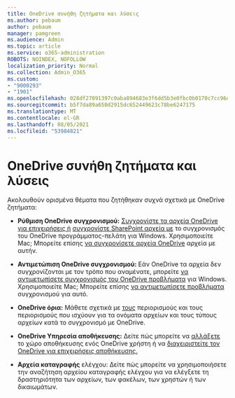 ```yaml
---
title: OneDrive συνήθη ζητήματα και λύσεις
ms.author: pebaum
author: pebaum
manager: pamgreen
ms.audience: Admin
ms.topic: article
ms.service: o365-administration
ROBOTS: NOINDEX, NOFOLLOW
localization_priority: Normal
ms.collection: Admin_O365
ms.custom:
- "9000293"
- "1901"
ms.openlocfilehash: 028df27091397c0aba894683e3f6dd5b3e0fbc0b0170c7cc96d4da423dfd3119
ms.sourcegitcommit: b5f7da89a650d2915dc652449623c78be6247175
ms.translationtype: MT
ms.contentlocale: el-GR
ms.lasthandoff: 08/05/2021
ms.locfileid: "53984821"
---
```

# <a name="onedrive-common-issues-and-resolutions"></a>OneDrive συνήθη ζητήματα και λύσεις

Ακολουθούν ορισμένα θέματα που ζητήθηκαν συχνά σχετικά με OneDrive ζητήματα:

- **Ρύθμιση OneDrive συγχρονισμού:** [Συγχρονίστε τα αρχεία OneDrive για επιχειρήσεις ή](https://go.microsoft.com/fwlink/?linkid=533375) [συγχρονίστε SharePoint αρχεία με](https://go.microsoft.com/fwlink/?linkid=871666) το συγχρονισμός του OneDrive προγράμματος-πελάτη για Windows.  Χρησιμοποιείτε Mac; Μπορείτε επίσης [να συγχρονίσετε αρχεία OneDrive](https://support.office.com/article/Sync-files-with-the-OneDrive-sync-client-on-Mac-OS-X-d11b9f29-00bb-4172-be39-997da46f913f) αρχεία με αυτήν.

- **Αντιμετώπιση OneDrive συγχρονισμού:** Εάν OneDrive τα αρχεία δεν συγχρονίζονται με τον τρόπο που αναμένατε, μπορείτε [να αντιμετωπίσετε συγχρονισμός του OneDrive προβλήματα](https://go.microsoft.com/fwlink/?linkid=866431) για Windows. Χρησιμοποιείτε Mac; Μπορείτε επίσης [να αντιμετωπίσετε προβλήματα](https://support.office.com/article/fix-onedrive-sync-problems-on-a-mac-af3012d7-13ec-4ac9-bbb1-ebcd2a0cd756) συγχρονισμού για αυτό.
- **OneDrive όρια:** Μάθετε σχετικά με [τους](https://support.office.com/article/Invalid-file-names-and-file-types-in-OneDrive-OneDrive-for-Business-and-SharePoint-64883a5d-228e-48f5-b3d2-eb39e07630fa) περιορισμούς και τους περιορισμούς που ισχύουν για τα ονόματα αρχείων και τους τύπους αρχείων κατά το συγχρονισμό με OneDrive.
- **OneDrive Υπηρεσία αποθήκευσης:** Δείτε πώς μπορείτε να [αλλάξετε](https://docs.microsoft.com/onedrive/change-user-storage) το χώρο αποθήκευσης ενός OneDrive χρήστη ή να [διαχειριστείτε τον OneDrive για επιχειρήσεις αποθήκευσης.](https://support.office.com/article/Manage-your-OneDrive-for-Business-storage-31519161-059C-4764-B6F8-F5CD29F7FE68)
- **Αρχεία καταγραφής** ελέγχου: [](https://docs.microsoft.com/microsoft-365/compliance/search-the-audit-log-in-security-and-compliance#search-the-audit-log) Δείτε πώς μπορείτε να χρησιμοποιήσετε την αναζήτηση αρχείου καταγραφής ελέγχου για να ελέγξετε τη δραστηριότητα των αρχείων, των φακέλων, των χρηστών ή των δικαιωμάτων. 
